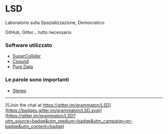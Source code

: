# LSD

Laboratorio sulla Spazializzazione, Democratico

GitHub, Gitter… tutto necessario

### Software utilizzato

 - [SuperCollider](http://supercollider.github.io/download)
 - [Csound](http://csound.github.io/download.html)
 - [Pure Data](http://puredata.info/downloads/pure-data)

### Le parole sono importanti

 - [Stereo](https://en.wikipedia.org/wiki/Stereophonic_sound)
 
----

[![Join the chat at https://gitter.im/grammaton/LSD](https://badges.gitter.im/grammaton/LSD.svg)](https://gitter.im/grammaton/LSD?utm_source=badge&utm_medium=badge&utm_campaign=pr-badge&utm_content=badge)
